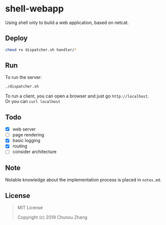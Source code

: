 # shell-webapp
Using shell only to build a web application, based on netcat. 

## Deploy 
```bash
chmod +x dispatcher.sh handler/*
```

## Run
To run the server:
```bash
./dispatcher.sh
```

To run a client, you can open a browser and just go `http://localhost`.  
Or you can `curl localhost`

## Todo

- [x] web server
- [ ] page rendering
- [x] basic logging
- [x] routing
- [ ] consider architecture

## Note
Notable knowledge about the implementation process is placed in `notes.md`.

## License

> MIT License
> 
> Copyright (c) 2019 Chunxu Zhang
> 
